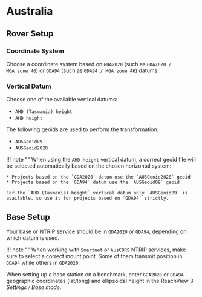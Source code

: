 # Australia

## Rover Setup

### Coordinate System

Choose a coordinate system based on `GDA2020` (such as `GDA2020 / MGA zone 46`) or `GDA94` (such as `GDA94 / MGA zone 46`) datums.

### Vertical Datum

Choose one of the available vertical datums:

* `AHD (Tasmania) height`
* `AHD height`

The following geoids are used to perform the transformation:

* `AUSGeoid09`
* `AUSGeoid2020`

!!! note ""
	When using  the `AHD height` vertical datum, a correct geoid file will be selected automatically based on the chosen horizontal system:
	
	* Projects based on the `GDA2020` datum use the `AUSGeoid2020` geoid
	* Projects based on the `GDA94` datum use the `AUSGeoid09` geoid
	
	For the `AHD (Tasmania) height` vertical datum only `AUSGeoid09` is available, so use it for projects based on `GDA94` strictly.

## Base Setup

Your base or NTRIP service should be in `GDA2020` or `GDA94`, depending on which datum is used.

!!! note ""
	When working with `Smartnet` or `AusCORS` NTRIP services, make sure to select a correct mount point. Some of them transmit position in `GDA94` while others in `GDA2020`.

When setting up a base station on a benchmark, enter `GDA2020` or `GDA94` geographic coordinates (lat/long) and ellipsoidal height in the ReachView 3 *Settings / Base mode*.
